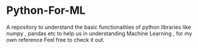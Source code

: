 # Python-For-ML
A repository to understand  the basic functionalities of python libraries like numpy , pandas etc to help us in understanding Machine Learning , for my own reference Feel free to check it out.
